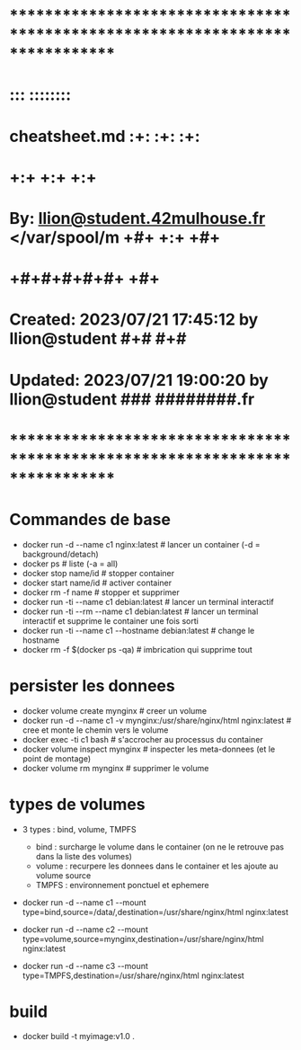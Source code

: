 # **************************************************************************** #
#                                                                              #
#                                                         :::      ::::::::    #
#    cheatsheet.md                                      :+:      :+:    :+:    #
#                                                     +:+ +:+         +:+      #
#    By: llion@student.42mulhouse.fr </var/spool/m  +#+  +:+       +#+         #
#                                                 +#+#+#+#+#+   +#+            #
#    Created: 2023/07/21 17:45:12 by llion@student     #+#    #+#              #
#    Updated: 2023/07/21 19:00:20 by llion@student    ###   ########.fr        #
#                                                                              #
# **************************************************************************** #

# Commandes de base

- docker run -d --name c1 nginx:latest # lancer un container (-d = background/detach)
- docker ps # liste (-a = all)
- docker stop name/id # stopper container
- docker start name/id # activer container
- docker rm -f name # stopper et supprimer
- docker run -ti --name c1 debian:latest # lancer un terminal interactif
- docker run -ti --rm --name c1 debian:latest # lancer un terminal interactif et supprime le container une fois sorti
- docker run -ti --name c1 --hostname debian:latest # change le hostname
- docker rm -f $(docker ps -qa) # imbrication qui supprime tout

# persister les donnees

- docker volume create mynginx # creer un volume
- docker run -d --name c1 -v mynginx:/usr/share/nginx/html nginx:latest # cree et monte le chemin vers le volume
- docker exec -ti c1 bash # s'accrocher au processus du container
- docker volume inspect mynginx # inspecter les meta-donnees (et le point de montage)
- docker volume rm mynginx # supprimer le volume

# types de volumes

- 3 types : bind, volume, TMPFS
    - bind : surcharge le volume dans le container (on ne le retrouve pas dans la liste des volumes)
    - volume : recurpere les donnees dans le container et les ajoute au volume source
    - TMPFS : environnement ponctuel et ephemere

- docker run -d --name c1 --mount type=bind,source=/data/,destination=/usr/share/nginx/html nginx:latest
- docker run -d --name c2 --mount type=volume,source=mynginx,destination=/usr/share/nginx/html nginx:latest
- docker run -d --name c3 --mount type=TMPFS,destination=/usr/share/nginx/html nginx:latest

# build

- docker build -t myimage:v1.0 .
